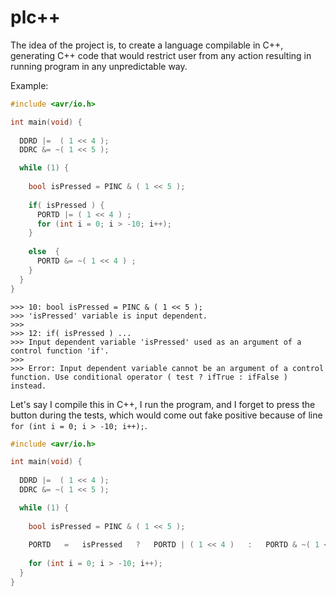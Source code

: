 # plc++
The idea of the project is, to create a language compilable in C++, generating C++ code that would restrict user from any action resulting in running program in any unpredictable way.

Example:

```cpp
#include <avr/io.h>

int main(void) {
  
  DDRD |=  ( 1 << 4 ); 
  DDRC &= ~( 1 << 5 ); 

  while (1) {
    
    bool isPressed = PINC & ( 1 << 5 );
    
    if( isPressed ) {   
      PORTD |= ( 1 << 4 ) ;
      for (int i = 0; i > -10; i++);
    }
    
    else  {
      PORTD &= ~( 1 << 4 ) ;
    }
  }
}
```
```
>>> 10: bool isPressed = PINC & ( 1 << 5 );
>>> 'isPressed' variable is input dependent.
>>>
>>> 12: if( isPressed ) ...
>>> Input dependent variable 'isPressed' used as an argument of a control function 'if'.
>>>
>>> Error: Input dependent variable cannot be an argument of a control function. Use conditional operator ( test ? ifTrue : ifFalse ) instead.
```
Let's say I compile this in C++, I run the program, and I forget to press the button during the tests, which would come out fake positive because of line `for (int i = 0; i > -10; i++);`.
```cpp
#include <avr/io.h>

int main(void) {
  
  DDRD |=  ( 1 << 4 ); 
  DDRC &= ~( 1 << 5 ); 

  while (1) {
    
    bool isPressed = PINC & ( 1 << 5 );
    
    PORTD   =   isPressed   ?   PORTD | ( 1 << 4 )   :   PORTD & ~( 1 << 4 );
    
    for (int i = 0; i > -10; i++);
  }
}
```
